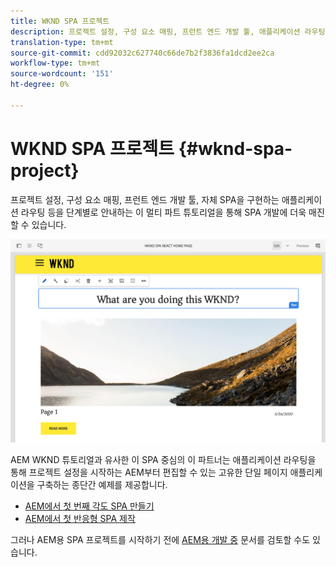 ```yaml
---
title: WKND SPA 프로젝트
description: 프로젝트 설정, 구성 요소 매핑, 프런트 엔드 개발 툴, 애플리케이션 라우팅 등을 단계별로 살펴보면서 SPA 개발에 몰두할 수 있습니다. 이 튜토리얼에서는 반응형 및 각도 기능을 사용하여 자체 SPA을 구현할 수 있습니다.
translation-type: tm+mt
source-git-commit: cdd92032c627740c66de7b2f3836fa1dcd2ee2ca
workflow-type: tm+mt
source-wordcount: '151'
ht-degree: 0%

---
```



# WKND SPA 프로젝트 {#wknd-spa-project}

프로젝트 설정, 구성 요소 매핑, 프런트 엔드 개발 툴, 자체 SPA을 구현하는 애플리케이션 라우팅 등을 단계별로 안내하는 이 멀티 파트 튜토리얼을 통해 SPA 개발에 더욱 매진할 수 있습니다.

![WKND SPA 프로젝트](assets/wknd-spa-project.png)

AEM WKND 튜토리얼과 유사한 이 SPA 중심의 이 파트너는 애플리케이션 라우팅을 통해 프로젝트 설정을 시작하는 AEM부터 편집할 수 있는 고유한 단일 페이지 애플리케이션을 구축하는 종단간 예제를 제공합니다.

* [AEM에서 첫 번째 각도 SPA 만들기](https://docs.adobe.com/content/help/en/experience-manager-learn/spa-angular-tutorial/overview.html)
* [AEM에서 첫 반응형 SPA 제작](https://docs.adobe.com/content/help/en/experience-manager-learn/spa-react-tutorial/overview.html)

그러나 AEM용 SPA 프로젝트를 시작하기 전에 [AEM용 개발 중](developing.md) 문서를 검토할 수도 있습니다.
